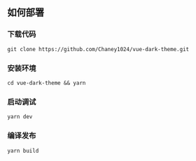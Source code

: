 ## 如何部署
### 下载代码
```
git clone https://github.com/Chaney1024/vue-dark-theme.git
```
### 安装环境
```
cd vue-dark-theme && yarn
```
### 启动调试
```
yarn dev
```

### 编译发布
```
yarn build
```